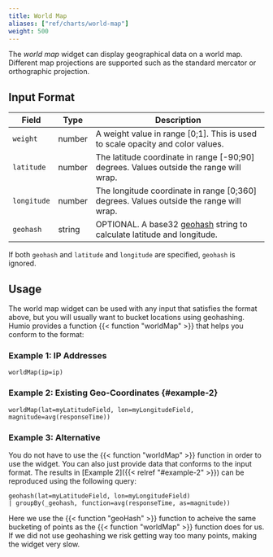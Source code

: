```yaml
---
title: World Map
aliases: ["ref/charts/world-map"]
weight: 500
---
```


The _world map_ widget can display geographical data on a world map. Different
map projections are supported such as the standard mercator or orthographic projection.

## Input Format

| Field         | Type    | Description                                                                                                     |
|---------------|---------|-----------------------------------------------------------------------------------------------------------------|
| `weight`      | number  | A weight value in range [0;1]. This is used to scale opacity and color values.                                  |
| `latitude`    | number  | The latitude coordinate in range [-90;90] degrees. Values outside the range will wrap.                          |
| `longitude`   | number  | The longitude coordinate in range [0;360] degrees. Values outside the range will wrap.                          |
| `geohash`     | string  | OPTIONAL. A base32 [geohash](https://en.wikipedia.org/wiki/Geohash) string to calculate latitude and longitude. |  

If both `geohash` and `latitude` and `longitude` are specified, `geohash` is ignored.

## Usage

The world map widget can be used with any input that satisfies the format above, but you
will usually want to bucket locations using geohashing. Humio provides a function {{< function "worldMap" >}}
that helps you conform to the format:

### Example 1: IP Addresses

```humio
worldMap(ip=ip)
```

### Example 2: Existing Geo-Coordinates {#example-2}

```humio
worldMap(lat=myLatitudeField, lon=myLongitudeField, magnitude=avg(responseTime))
```

### Example 3: Alternative

You do not have to use the {{< function "worldMap" >}} function in order to use the widget.
You can also just provide data that conforms to the input format. The results in [Example 2]({{< relref "#example-2" >}})
can be reproduced using the following query:

```humio
geohash(lat=myLatitudeField, lon=myLongitudeField)
| groupBy(_geohash, function=avg(responseTime, as=magnitude))
```

Here we use the {{< function "geoHash" >}} function to acheive the same bucketing
of points as the {{< function "worldMap" >}} function does for us.
If we did not use geohashing we risk getting way too many points, making the
widget very slow.
